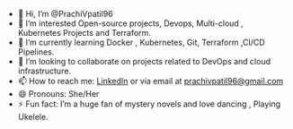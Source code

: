 - 👋 Hi, I’m @PrachiVpatil96
- 👀 I’m interested Open-source projects, Devops, Multi-cloud , Kubernetes Projects and Terraform.
- 🌱 I’m currently learning Docker , Kubernetes, Git, Terraform ,CI/CD Pipelines.
- 💞️ I’m looking to collaborate on projects related to DevOps and cloud infrastructure.
- 📫 How to reach me: [LinkedIn](https://www.linkedin.com/feed/) or via email at prachivpatil96@gmail.com
- 😄 Pronouns: She/Her
- ⚡ Fun fact: I’m a huge fan of mystery novels and love dancing , Playing Ukelele.
